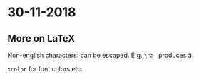 # 30-11-2018

<!--TOC-->

## More on LaTeX

Non-english characters: can be escaped. E.g. `\"a ` produces ä 

`xcolor` for font colors etc.
